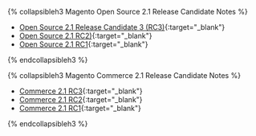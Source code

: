 <div markdown="1">

{% collapsibleh3 Magento Open Source 2.1 Release Candidate Notes %} 
 
*	[Open Source 2.1 Release Candidate 3 (RC3)]({{page.baseurl}}/release-notes/ReleaseNotes2.1_RC3EE.html){:target="_blank"}
*	[Open Source 2.1 RC2)]({{page.baseurl}}/release-notes/ReleaseNotes2.1_RC2EE.html){:target="_blank"}
*	[Open Source 2.1 RC1]({{page.baseurl}}/release-notes/ReleaseNotes2.1_RC1EE.html){:target="_blank"}

{% endcollapsibleh3 %}

{% collapsibleh3 Magento Commerce 2.1 Release Candidate Notes %} 

*	[Commerce 2.1 RC3]({{page.baseurl}}/release-notes/ReleaseNotes2.1_RC3CE.html){:target="_blank"}
*	[Commerce 2.1 RC2]({{page.baseurl}}/release-notes/ReleaseNotes2.1_RC2CE.html){:target="_blank"}
*	[Commerce 2.1 RC1]({{page.baseurl}}/release-notes/ReleaseNotes2.1_RC1CE.html){:target="_blank"}

{% endcollapsibleh3 %}